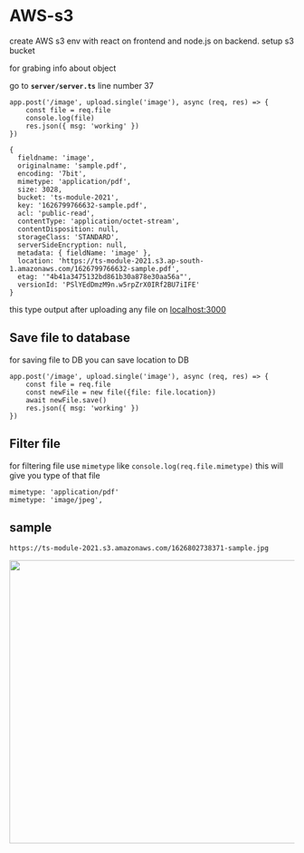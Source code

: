 # AWS-s3
create AWS s3 env with react on frontend and node.js on backend. setup s3 bucket  

for grabing info about object 

go to **`server/server.ts`** line number 37 

```
app.post('/image', upload.single('image'), async (req, res) => {
    const file = req.file
    console.log(file)
    res.json({ msg: 'working' })
})
```

```
{
  fieldname: 'image',
  originalname: 'sample.pdf',
  encoding: '7bit',
  mimetype: 'application/pdf',
  size: 3028,
  bucket: 'ts-module-2021',
  key: '1626799766632-sample.pdf',
  acl: 'public-read',
  contentType: 'application/octet-stream',
  contentDisposition: null,
  storageClass: 'STANDARD',
  serverSideEncryption: null,
  metadata: { fieldName: 'image' },
  location: 'https://ts-module-2021.s3.ap-south-1.amazonaws.com/1626799766632-sample.pdf',
  etag: '"4b41a3475132bd861b30a878e30aa56a"',
  versionId: 'PSlYEdDmzM9n.w5rpZrX0IRf2BU7iIFE'
}
``` 


this type output after uploading any file on [localhost:3000](http://localhost:3000) 


## Save file to database 

for saving file to DB you can save location to DB 

```
app.post('/image', upload.single('image'), async (req, res) => {
    const file = req.file
    const newFile = new file({file: file.location})
    await newFile.save()
    res.json({ msg: 'working' })
})
```

## Filter file

for filtering file use `mimetype` like `console.log(req.file.mimetype)` this will give you type of that file 

```
mimetype: 'application/pdf'
mimetype: 'image/jpeg',
```


## sample 

`https://ts-module-2021.s3.amazonaws.com/1626802738371-sample.jpg`

<img src="https://ts-module-2021.s3.amazonaws.com/1626802738371-sample.jpg" height="500" width="700"/>
